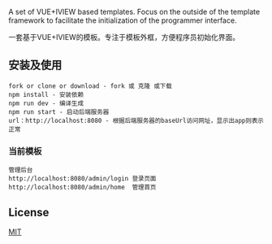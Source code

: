 ﻿A set of VUE+IVIEW based templates. Focus on the outside of the template framework to facilitate the initialization of the programmer interface.

一套基于VUE+IVIEW的模板。专注于模板外框，方便程序员初始化界面。

## 安装及使用
```
fork or clone or download - fork 或 克隆 或下载
npm install - 安装依赖
npm run dev - 编译生成
npm run start - 启动后端服务器
url：http://localhost:8080 - 根据后端服务器的baseUrl访问网址，显示出app则表示正常
```
### 当前模板
```
管理后台
http://localhost:8080/admin/login 登录页面
http://localhost:8080/admin/home  管理首页
```

## License
[MIT](http://opensource.org/licenses/MIT)

